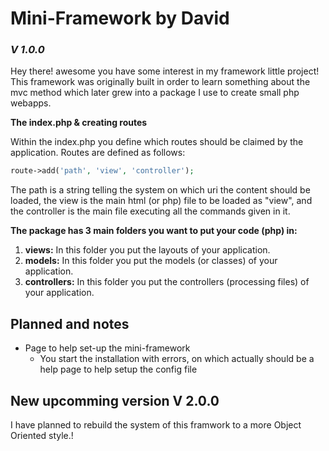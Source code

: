 # Mini-Framework by David
### ***V 1.0.0***
Hey there! awesome you have some interest in my framework little project!
This framework was originally built in order to learn something about the mvc method which later grew into a package I use to create small php webapps.

**The index.php & creating routes**

Within the index.php you define which routes should be claimed by the application.
Routes are defined as follows:

```php
route->add('path', 'view', 'controller');
```

The path is a string telling the system on which uri the content should be loaded, the view is the main html (or php) file to be loaded as "view", and the controller is the main file executing all the commands given in it.

**The package has 3 main folders you want to put your code (php) in:**
1. **views:** In this folder you put the layouts of your application.
2. **models:** In this folder you put the models (or classes) of your application.
3. **controllers:** In this folder you put the controllers (processing files) of your application.

## Planned and notes
- Page to help set-up the mini-framework
  - You start the installation with errors, on which actually should be a help page to help setup the config file

## New upcomming version V 2.0.0
I have planned to rebuild the system of this framwork to a more Object Oriented style.!